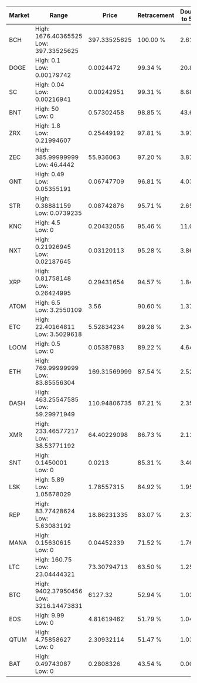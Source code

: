 | Market | Range | Price| Retracement | Doubles to 50% |
| --- | --- | --- | --- | --- |
| BCH | High: 1676.40365525<br />Low: 397.33525625 | 397.33525625 | 100.00 % | 2.61 |
| DOGE | High: 0.1<br />Low: 0.00179742 | 0.0024472 | 99.34 % | 20.80 |
| SC | High: 0.04<br />Low: 0.00216941 | 0.00242951 | 99.31 % | 8.68 |
| BNT | High: 50<br />Low: 0 | 0.57302458 | 98.85 % | 43.63 |
| ZRX | High: 1.8<br />Low: 0.21994607 | 0.25449192 | 97.81 % | 3.97 |
| ZEC | High: 385.99999999<br />Low: 46.4442 | 55.936063 | 97.20 % | 3.87 |
| GNT | High: 0.49<br />Low: 0.05355191 | 0.06747709 | 96.81 % | 4.03 |
| STR | High: 0.38881159<br />Low: 0.0739235 | 0.08742876 | 95.71 % | 2.65 |
| KNC | High: 4.5<br />Low: 0 | 0.20432056 | 95.46 % | 11.01 |
| NXT | High: 0.21926945<br />Low: 0.02187645 | 0.03120113 | 95.28 % | 3.86 |
| XRP | High: 0.81758148<br />Low: 0.26424995 | 0.29431654 | 94.57 % | 1.84 |
| ATOM | High: 6.5<br />Low: 3.2550109 | 3.56 | 90.60 % | 1.37 |
| ETC | High: 22.40164811<br />Low: 3.5029618 | 5.52834234 | 89.28 % | 2.34 |
| LOOM | High: 0.5<br />Low: 0 | 0.05387983 | 89.22 % | 4.64 |
| ETH | High: 769.99999999<br />Low: 83.85556304 | 169.31569999 | 87.54 % | 2.52 |
| DASH | High: 463.25547585<br />Low: 59.29971949 | 110.94806735 | 87.21 % | 2.35 |
| XMR | High: 233.46577217<br />Low: 38.53771192 | 64.40229098 | 86.73 % | 2.11 |
| SNT | High: 0.1450001<br />Low: 0 | 0.0213 | 85.31 % | 3.40 |
| LSK | High: 5.89<br />Low: 1.05678029 | 1.78557315 | 84.92 % | 1.95 |
| REP | High: 83.77428624<br />Low: 5.63083192 | 18.86231335 | 83.07 % | 2.37 |
| MANA | High: 0.15630615<br />Low: 0 | 0.04452339 | 71.52 % | 1.76 |
| LTC | High: 160.75<br />Low: 23.04444321 | 73.30794713 | 63.50 % | 1.25 |
| BTC | High: 9402.37950456<br />Low: 3216.14473831 | 6127.32 | 52.94 % | 1.03 |
| EOS | High: 9.99<br />Low: 0 | 4.81619462 | 51.79 % | 1.04 |
| QTUM | High: 4.75858627<br />Low: 0 | 2.30932114 | 51.47 % | 1.03 |
| BAT | High: 0.49743087<br />Low: 0 | 0.2808326 | 43.54 % | 0.00 |
